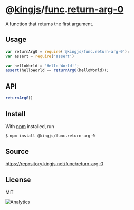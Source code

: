 # @[kingjs][@kingjs]/[func][ns0].[return-arg-0][ns1]
A function that returns the first argument.
## Usage
```js
var returnArg0 = require('@kingjs/func.return-arg-0');
var assert = require('assert')

var helloWorld = 'Hello World!';
assert(helloWorld == returnArg0(helloWorld));
```

## API
```ts
returnArg0()
```




## Install
With [npm](https://npmjs.org/) installed, run
```
$ npm install @kingjs/func.return-arg-0
```

## Source
https://repository.kingjs.net/func/return-arg-0
## License
MIT

![Analytics](https://analytics.kingjs.net/func/return-arg-0)

[@kingjs]: https://www.npmjs.com/package/kingjs
[ns0]: https://www.npmjs.com/package/@kingjs/func
[ns1]: https://www.npmjs.com/package/@kingjs/func.return-arg-0
